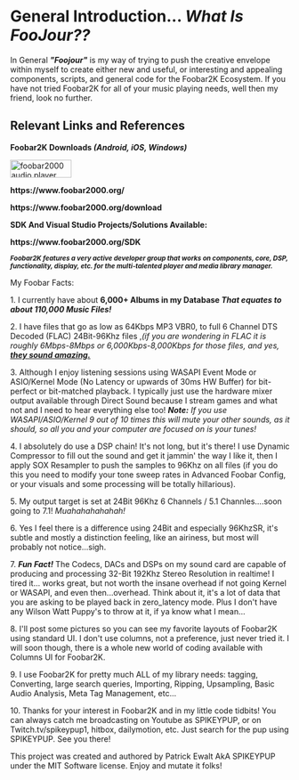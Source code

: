 <H1> General Introduction... <i>What Is FooJour??</i></H1>

  <p>In General <b><i>"Foojour"</i></b> is my way of trying to push the creative envelope within myself to create either new and useful, or interesting and appealing components, scripts, and general code for the Foobar2K Ecosystem.  If you have not tried Foobar2K for all of your music playing needs, well then my friend, look no further.</p>

<H2>Relevant Links and References</H2>
  
  
  <B> Foobar2K Downloads <i>(Android, iOS, Windows)</i></B><lf>

<p><a href="https://www.foobar2000.org/" title="foobar2000 homepage"><img
  src="https://www.foobar2000.org/button-large.png" alt="foobar2000 audio player" width="110" height="32" /></a></p><break>
  
  
  <p><B>https://www.foobar2000.org/</B></p>
  <p><B>https://www.foobar2000.org/download</B></p>
  
  <p><B>SDK And Visual Studio Projects/Solutions Available:</B><p>
  <p></p>
  <p><b>https://www.foobar2000.org/SDK</b></p>

<b><i>
<sub>Foobar2K features a very active developer group that works on components, core, DSP, functionality, display, etc. for the multi-talented player and media library manager.
</i></b></sub>

<p><heading>My Foobar Facts:</heading></p>
<p></p>
<p>1. I currently have about <B>6,000+ Albums in my Database</B><i><b>  That equates to about 110,000 Music Files!</b></i></p>

<p>2. I have files that go as low as 64Kbps MP3 VBR0, to full 6 Channel DTS Decoded (FLAC) 24Bit-96Khz files ,<i>(if you are wondering in FLAC it is roughly 6Mbps-8Mbps or 6,000Kbps-8,000Kbps for those files, and yes, <u><b>they sound amazing.</b></u></i></p>

<p>3. Although I enjoy listening sessions using WASAPI Event Mode or ASIO/Kernel Mode (No Latency or upwards of 30ms HW Buffer) for bit-perfect or bit-matched playback.  I typically just use the hardware mixer output available through Direct Sound because I stream games and what not and I need to hear everything else too!  <i><b>Note:</b> If you use WASAPI/ASIO/Kernel 9 out of 10 times this will mute your other sounds, as it should, so all you and your computer are focused on is your tunes!</i></p>

<p>4. I absolutely do use a DSP chain!  It's not long, but it's there!  I use Dynamic Compressor to fill out the sound and get it jammin' the way I like it, then I apply SOX Resampler to push the samples to 96Khz on all files (if you do this you need to modify your tone sweep rates in Advanced Foobar Config, or your visuals and some processing will be totally hillarious).</p>

<p>5. My output target is set at 24Bit 96Khz 6 Channels / 5.1 Channles....soon going to 7.1!  <i>Muahahahahahah!</i></p>

<p>6. Yes I feel there is a difference using 24Bit and especially 96KhzSR, it's subtle and mostly a distinction feeling, like an airiness, but most will probably not notice...sigh.</p>

<p>7. <b><i>Fun Fact!</i></b>  The Codecs, DACs and DSPs on my sound card are capable of producing and processing 32-Bit 192Khz Stereo Resolution in realtime!  I tired it... works great, but not worth the insane overhead if not going Kernel or WASAPI, and even then...overhead.  Think about it, it's a lot of data that you are asking to be played back in zero_latency mode.  Plus I don't have any Wilson Watt Puppy's to throw at it, if ya know what I mean...</p>

<p>8. I'll post some pictures so you can see my favorite layouts of Foobar2K using standard UI.  I don't use columns, not a preference, just never tried it.  I will soon though, there is a whole new world of coding available with Columns UI for Foobar2K.</p>

<p>9. I use Foobar2K for pretty much ALL of my library needs: tagging, Converting, large search queries, Importing, Ripping, Upsampling, Basic Audio Analysis, Meta Tag Management, etc...</p>

<p>10. Thanks for your interest in Foobar2K and in my little code tidbits!  You can always catch me broadcasting on Youtube as SPIKEYPUP, or on Twitch.tv/spikeypup1, hitbox, dailymotion, etc.  Just search for the pup using SPIKEYPUP.  See you there!</p>

<p>This project was created and authored by Patrick Ewalt AkA SPIKEYPUP under the MIT Software license.  Enjoy and mutate it folks!</p>

